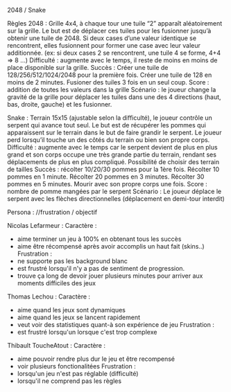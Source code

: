 2048 /  Snake

Règles 2048 : 
Grille 4x4, à chaque tour une tuile “2” apparaît aléatoirement sur la grille. Le but est de déplacer ces tuiles pour les fusionner jusqu’à obtenir une tuile de 2048. Si deux cases d’une valeur identique se rencontrent, elles fusionnent pour former une case avec leur valeur additionnée. (ex: si deux cases 2 se rencontrent, une tuile 4 se forme, 4+4 => 8 …)
Difficulté : augmente avec le temps, il reste de moins en moins de place disponible sur la grille. 
Succès : Créer une tuile de 128/256/512/1024/2048 pour la première fois. Créer une tuile de 128 en moins de 2 minutes. Fusioner des tuiles 3 fois en un seul coup. 
Score : addition de toutes les valeurs dans la grille
Scénario : le joueur change la gravité de la grille pour déplacer les tuiles dans une des 4 directions (haut, bas, droite, gauche) et les fusionner. 

Snake : 
Terrain 15x15 (ajustable selon la difficulté), le joueur contrôle un serpent qui avance tout seul. Le but est de récupérer les pommes qui apparaissent sur le terrain dans le but de faire grandir le serpent. Le joueur perd lorsqu’il touche un des côtés du terrain ou bien son propre corps. 
Difficulté : augmente avec le temps car le serpent devient de plus en plus grand et son corps occupe une très grande partie du terrain, rendant ses déplacements de plus en plus compliqué. Possibilité de choisir des terrain de tailles 
Succès : récolter 10/20/30 pommes pour la 1ère fois. Récolter 10 pommes en 1 minute. Récolter 20 pommes en 3 minutes. Récolter 30 pommes en 5 minutes. Mourir avec son propre corps une fois.
Score : nombre de pomme mangées par le serpent
Scénario : Le joueur déplace le serpent avec les flèches directionnelles (déplacement en demi-tour interdit)


Persona : //frustration / objectif 

Nicolas Lefarmeur : 
Caractère :
- aime terminer un jeu à 100% en obtenant tous les succès
- aime être récompensé après avoir accomplis un haut fait (skins..)
Frustration :
- ne supporte pas les background blanc
- est frustré lorsqu'il n'y a pas de sentiment de progression.
- trouve ça long de devoir jouer plusieurs minutes pour arriver aux moments difficiles des jeux 

Thomas Lechou : 
Caractère :
- aime quand les jeux sont dynamiques 
- aime quand les jeux se lancent rapidement
- veut voir des statistiques quant-à son expérience de jeu
Frustration : 
- est frustré lorsqu'un lorsque c'est trop complexe

Thibault ToucheAtout :
Caractère : 
- aime pouvoir rendre plus dur le jeu et être recompensé
- voir plusieurs fonctionalitées 
Frustration : 
- lorsqu'un jeu n'est pas réglable (difficulté)
- lorsqu'il ne comprend pas les règles 